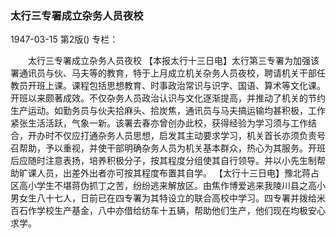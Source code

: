 ### 太行三专署成立杂务人员夜校

1947-03-15
第2版()
专栏：

　　太行三专署成立杂务人员夜校
    【本报太行十三日电】太行第三专署为加强该署通讯员与伙、马夫等的教育，特于上月成立机关杂务人员夜校，聘请机关干部任教员开班上课。课程包括思想教育、时事政治常识与识字、国语、算术等文化课。开班以来颇著成效。不仅杂务人员政治认识与文化逐渐提高，并推动了机关的节约生产运动。如勤务员与伙夫拾麻头、拾炭焦，通讯员与马夫搞运输均甚积极，工作紧张生活活跃，气象一新。该署去春亦曾创办此校，获得经验为学习须与工作结合，开办时不仅应打通杂务人员思想，启发其主动要求学习，机关首长亦须负责号召帮助，予以重视，并使干部明确杂务人员为机关基本群众，热心为其服务。开班后应随时注意表扬，培养积极分子，按其程度分组使其自行领导。并以小先生制帮助旷课人员，出差外出者亦可按其程度布置其自学。
    【太行十三日电】豫北蒋占区高小学生不堪蒋伪抓丁之苦，纷纷逃来解放区。由焦作博爱逃来我陵川县之高小男女生八十七人，日前已在四专署为其特设立的联合高校中学习。四专署并拨给米百石作学校生产基金，八中亦借给纺车十五辆，帮助他们生产，他们现在均极安心求学。
